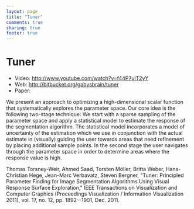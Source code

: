 ```yaml
---
layout: page
title: "Tuner"
comments: true
sharing: true
footer: true
---
```


# Tuner

* Video: <http://www.youtube.com/watch?v=f44P7ulT2yY>
* Web: <http://bitbucket.org/gabysbrain/tuner>
* Paper:

We present an approach to optimizing a high-dimensional scalar function that systematically explores the parameter space. Our core idea is the following two-stage technique: We start with a sparse sampling of the parameter space and apply a statistical model to estimate the response of the segmentation algorithm. The statistical model incorporates a model of uncertainty of the estimation which we use in conjunction with the actual estimate in (visually) guiding the user towards areas that need refinement by placing additional sample points. In the second stage the user navigates through the parameter space in order to determine areas where the response value is high.


Thomas Torsney-Weir, Ahmed Saad, Torsten Möller, Britta Weber, Hans-Christian Hege, Jean-Marc Verbavatz, Steven Bergner, "Tuner: Principled Parameter Finding for Image Segmentation Algorithms Using Visual Response Surface Exploration," IEEE Transactions on Visualization and Computer Graphics (Proceedings Visualization / Information Visualization 2011), vol. 17, no. 12, pp. 1892--1901, Dec. 2011. 

